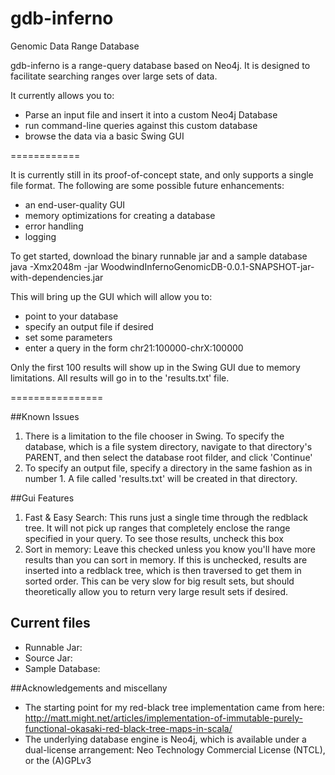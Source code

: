 gdb-inferno
===========

Genomic Data Range Database

gdb-inferno is a range-query database based on Neo4j.  It is designed to facilitate searching ranges over large sets of data.

It currently allows you to:

*  Parse an input file and insert it into a custom Neo4j Database
*  run command-line queries against this custom database
*  browse the data via a basic Swing GUI

============

It is currently still in its proof-of-concept state, and only supports a single file format.  The following are some possible future enhancements:

*   an end-user-quality GUI
*   memory optimizations for creating a database
*   error handling
*   logging


To get started, download the binary runnable jar and a sample database
java -Xmx2048m -jar WoodwindInfernoGenomicDB-0.0.1-SNAPSHOT-jar-with-dependencies.jar

This will bring up the GUI which will allow you to:

*  point to your database
*  specify an output file if desired
*  set some parameters
*  enter a query in the form chr21:100000-chrX:100000

Only the first 100 results will show up in the Swing GUI due to memory limitations.  All results will go in to the 'results.txt' file.



================

##Known Issues

1.  There is a limitation to the file chooser in Swing.  To specify the database, which is a file system directory, navigate to that directory's PARENT, and then select the database root filder, and click 'Continue'
2.  To specify an output file, specify a directory in the same fashion as in number 1.  A file called 'results.txt' will be created in that directory.


##Gui Features

1.  Fast & Easy Search:  This runs just a single time through the redblack tree.  It will not pick up ranges that completely enclose the range specified in your query.  To see those results, uncheck this box
2.  Sort in memory:  Leave this checked unless you know you'll have more results than you can sort in memory.  If this is unchecked, results are inserted into a redblack tree, which is then traversed to get them in sorted order.  This can be very slow for big result sets, but should theoretically allow you to return very large result sets if desired.

## Current files
* Runnable Jar: 
* Source Jar:
* Sample Database:


##Acknowledgements and miscellany
*  The starting point for my red-black tree implementation came from here:  http://matt.might.net/articles/implementation-of-immutable-purely-functional-okasaki-red-black-tree-maps-in-scala/
*  The underlying database engine is Neo4j, which is available under a dual-license arrangement: Neo Technology Commercial License (NTCL), or the (A)GPLv3
